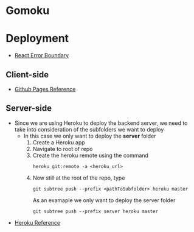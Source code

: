# Gomoku



# Deployment

- [React Error Boundary](https://github.com/bvaughn/react-error-boundary#readme)

## Client-side

- [Github Pages Reference](https://dev.to/yuribenjamin/how-to-deploy-react-app-in-github-pages-2a1f)<br/>

## Server-side

- Since we are using Heroku to deploy the backend server, we need to take into consideration of the subfolders we want to deploy
    - In this case we only want to deploy the **server** folder
        1. Create a Heroku app
        2. Navigate to root of repo
        3. Create the heroku remote using the command
            ```
            heroku git:remote -a <heroku_url>
        4. Now still at the root of the repo, type
            ```
            git subtree push --prefix <pathToSubfolder> heroku master
            ```
            As an examaple we only want to deploy the server folder
            ```
            git subtree push --prefix server heroku master
            ```
- [Heroku Reference](https://jtway.co/deploying-subdirectory-projects-to-heroku-f31ed65f3f2)<br/>

